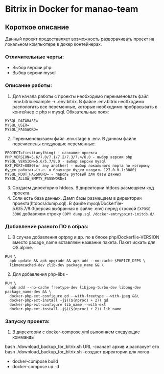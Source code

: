 Bitrix in Docker for manao-team
================================

## Короткое описание
Данный проект предоставляет возможность разворачивать проект на локальном компьютере
в докер контейнерах.

### Отличительные черты:
- Выбор версии php
- Выбор версии mysql

### Описание работы:
1. Для начала работы с проекты необходимо переименовать файл .env.bitrix.example
 -> .env.bitrix. В файле .env.bitrix необходимо распологать все переменные, которые
 необходимо пробрасывать в контейнер с php и mysql. Обязательные поля:
```
MYSQL_DATABASE=
MYSQL_USER=
MYSQL_PASSWORD=
```
2. Переименовываем файл .env.stage в .env. В данном файле перечислены следующие переменные:
```
PROJECT=first(anything) - название проекта
PHP_VERSION=5.6/7.0/7.1/7.2/7.3/7.4/8.0 - выбор версии php
MYSQL_VERSION=5.6/5.7/8.0 - выбор версии mysql
EXT_PORT=8080(or any another) - выбор локального порта по которому будем работать(т.е. в браузере будем вводить 127.0.0.1:8080)
MYSQL_ROOT_PASSWORD= - пароль рутовый для базы данных
MYSQL_ALLOW_EMPTY_PASSWORD=1
```

3. Создаем директорию htdocs. В директории htdocs размещяем код проекта.
4. Если есть база данных. Дамп базы размещаем в директории проекта(htdocs/dump.sql).
В файле mysql/Dockerfile-5.6/5.7/8.0(версия выбранная в файле .env) перед строкой
`EXPOSE 3306` добавляем строку `COPY dump.sql /docker-entrypoint-initdb.d/ `

### Добавление разного ПО в образ:
1. В случае добавления optpng и др. по в блоке php/Dockerfile-VERSION вместо pacage_name вставляем название пакета. Пакет искать для OS alpine.
```
RUN \
  apk update && apk upgrade && apk add --no-cache $PHPIZE_DEPS \
  libmemcached-dev zlib-dev package_name && \
```
2. Для добавления php-libs -
```
RUN \
  apk add --no-cache freetype-dev libjpeg-turbo-dev libpng-dev package_name-dev && \
  docker-php-ext-configure gd --with-freetype --with-jpeg &&\
  docker-php-ext-install -j$(($(nproc) + 2)) gd
  docker-php-ext-configure lib_name --with-ext
  docker-php-ext-install -j$(($(nproc) + 2)) lib_name
```

### Запуску проекта:

1. В директории с docker-compose.yml выполняем следующие комманды

bash ./download_backup_for_bitrix.sh URL -скачает архив и распакует его
bash ./download_backup_for_bitrix.sh -создаст директории для логов

+ docker-compose build
+ docker-compose up -d
